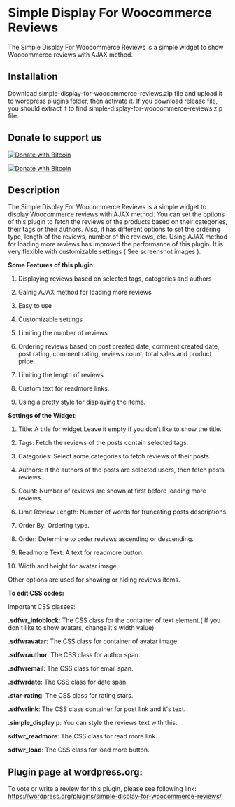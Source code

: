 # Simple Display For Woocommerce Reviews
The Simple Display For Woocommerce Reviews is a simple widget to show Woocommerce reviews with AJAX method.               
                                       
## Installation                                                     
Download simple-display-for-woocommerce-reviews.zip file and upload it to wordpress plugins folder, then activate it. 
If you download release file, you should extract it to find simple-display-for-woocommerce-reviews.zip file.                 

## Donate to support us                                     
                                                                   
[![Donate with Bitcoin](https://en.cryptobadges.io/badge/small/16f1DStB3YG3R4BMTa1zGYRxN9i7FAqtUX)](https://en.cryptobadges.io/donate/16f1DStB3YG3R4BMTa1zGYRxN9i7FAqtUX)
                                                   
[![Donate with Bitcoin](https://en.cryptobadges.io/badge/big/16f1DStB3YG3R4BMTa1zGYRxN9i7FAqtUX)](https://en.cryptobadges.io/donate/16f1DStB3YG3R4BMTa1zGYRxN9i7FAqtUX)  
                         
                         
## Description

The Simple Display For Woocommerce Reviews is a simple widget to display Woocommerce reviews with AJAX method. You can set the options
of this plugin to fetch the reviews of the products based on their categories, their tags or their authors. Also, it has different options to set
the ordering type, length of the reviews, number of the reviews, etc. Using AJAX method for loading more reviews has improved the performance of
this plugin. It is very flexible with customizable settings ( See screenshot images ).


  **Some Features of this plugin:**

   1. Displaying reviews based on selected tags, categories and authors

   2. Gainig AJAX method for loading more reviews

   3. Easy to use

   4. Customizable settings

   5. Limiting the number of reviews

   6. Ordering reviews based on post created date, comment created date, post rating, comment rating, reviews count, total sales and  product price.

   7. Limiting the length of reviews

   8. Custom text for readmore links.

   9. Using a pretty style for displaying the items.



 **Settings of the Widget:**

  1. Title: A title for widget.Leave it empty if you don't like to show the title.

  2. Tags: Fetch the reviews of the posts contain selected tags.

  3. Categories: Select some categories to fetch reviews of their posts.

  4. Authors: If the authors of the posts are selected users, then fetch posts reviews.

  5. Count: Number of reviews are shown at first before loading more reviews.

  6. Limit Review Length: Number of words for truncating posts descriptions.

  7. Order By: Ordering type.

  8. Order: Determine to order reviews ascending or descending.

  9. Readmore Text: A text for readmore button.

  10. Width and height for avatar image.

  Other options are used for showing or hiding reviews items.

  **To edit CSS codes:**

  Important CSS classes:

  **.sdfwr_infoblock**: The CSS class for the container of text element.( If you don't like to show avatars, change it's width value)

  **.sdfwravatar**: The CSS class for container of avatar image.

  **.sdfwrauthor**: The CSS class for author span.

  **.sdfwremail**: The CSS class for email span.

  **.sdfwrdate**: The CSS class for date span.

  **.star-rating**: The CSS class for rating stars.

  **.sdfwrlink**: The CSS class container for post link and it's text.

  **.simple_display p**: You can style the reviews text with this.               

  **sdfwr_readmore**: The CSS class for read more link.

  **sdfwr_load**: The CSS class for load more button.

 ## Plugin page at wordpress.org:            
 
  To vote or write a review for this plugin, please see following link:             
  https://wordpress.org/plugins/simple-display-for-woocommerce-reviews/               

